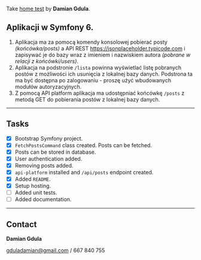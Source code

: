Take [home test](grzegorzb3.sg-host.com) by __Damian Gdula__.

## Aplikacji w Symfony 6.

1. Aplikacja ma za pomocą komendy konsolowej pobierać posty _(końcówka/posts)_ a API REST https://jsonplaceholder.typicode.com i zapisywać je do bazy wraz z imieniem i nazwiskiem autora _(pobrane w relacji z końcówki/users)_.
1. Aplikacja na podstronie `/lista` powinna wyświetlać listę pobranych postów z możliwości ich usunięcia z lokalnej bazy danych. Podstrona ta ma być dostępna po zalogowaniu - proszę użyć wbudowanych modułów autoryzacyjnych.
1. Z pomocą API platform aplikacja ma udostępniać końcówkę `/posts` z metodą GET do pobierania postów z lokalnej bazy danych.

---

## Tasks

* [x] Bootstrap Symfony project.
* [x] `FetchPostsCommand` class created. Posts can be fetched.
* [x] Posts can be stored in database.
* [x] User authentication added.
* [x] Removing posts added.
* [x] `api-platform` installed and `/api/posts` endpoint created.
* [x] Added `README`.
* [x] Setup hosting.
* [ ] Added unit tests.
* [ ] Added documentation.

---

## Contact

__Damian Gdula__

gduladamian@gmail.com / 667 840 755